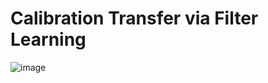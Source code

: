 # Calibration Transfer via Filter Learning

![image](https://github.com/billy14553/CTRL/edit/master/photo.png)

